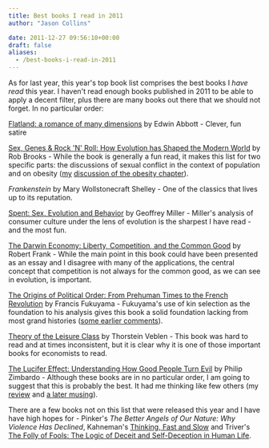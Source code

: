 ```yaml
---
title: Best books I read in 2011
author: "Jason Collins"

date: 2011-12-27 09:56:10+00:00
draft: false
aliases:
  - /best-books-i-read-in-2011
---
```


As for last year, this year's top book list comprises the best books I _have read_ this year. I haven't read enough books published in 2011 to be able to apply a decent filter, plus there are many books out there that we should not forget. In no particular order:

[Flatland: a romance of many dimensions](http://www.gutenberg.org/ebooks/97) by Edwin Abbott - Clever, fun satire

[Sex, Genes & Rock 'N' Roll: How Evolution has Shaped the Modern World](https://www.jasoncollins.blog/brookss-sex-genes-rock-n-roll/) by Rob Brooks - While the book is generally a fun read, it makes this list for two specific parts: the discussions of sexual conflict in the context of population and on obesity ([my](https://www.jasoncollins.blog/brookss-sex-genes-rock-n-roll/) [discussion of the obesity chapter](https://www.jasoncollins.blog/evolution-and-obesity/)).

*Frankenstein* by Mary Wollstonecraft Shelley - One of the classics that lives up to its reputation.

[Spent: Sex, Evolution and Behavior](https://www.jasoncollins.blog/millers-spent-sex-evolution-and-consumer-behavior/) by Geoffrey Miller - Miller's analysis of consumer culture under the lens of evolution is the sharpest I have read - and the most fun.

[The Darwin Economy: Liberty, Competition, and the Common Good](https://www.jasoncollins.blog/franks-the-darwin-economy/) by Robert Frank - While the main point in this book could have been presented as an essay and I disagree with many of the applications, the central concept that competition is not always for the common good, as we can see in evolution, is important.

[The Origins of Political Order: From Prehuman Times to the French Revolution](https://www.jasoncollins.blog/fukuyamas-the-origins-of-political-order/) by Francis Fukuyama - Fukuyama's use of kin selection as the foundation to his analysis gives this book a solid foundation lacking from most grand histories ([some earlier comments](https://www.jasoncollins.blog/fukuyamas-biological-approach/)).

[Theory of the Leisure Class](https://www.jasoncollins.blog/veblens-the-theory-of-the-leisure-class/) by Thorstein Veblen - This book was hard to read and at times inconsistent, but it is clear why it is one of those important books for economists to read.

[The Lucifer Effect: Understanding How Good People Turn Evil](https://www.jasoncollins.blog/zimbardos-the-lucifer-effect/) by Philip Zimbardo - Although these books are in no particular order, I am going to suggest that this is probably the best. It had me thinking like few others (my [review](https://www.jasoncollins.blog/zimbardos-the-lucifer-effect/) and [a later musing](https://www.jasoncollins.blog/iq-externalities/)).

There are a few books not on this list that were released this year and I have have high hopes for - Pinker's *The Better Angels of Our Nature: Why Violence Has Declined*, Kahneman's [Thinking, Fast and Slow](https://www.jasoncollins.blog/kahnemans-thinking-fast-and-slow/) and Triver's [The Folly of Fools: The Logic of Deceit and Self-Deception in Human Life](https://www.jasoncollins.blog/triverss-the-folly-of-fools/).

